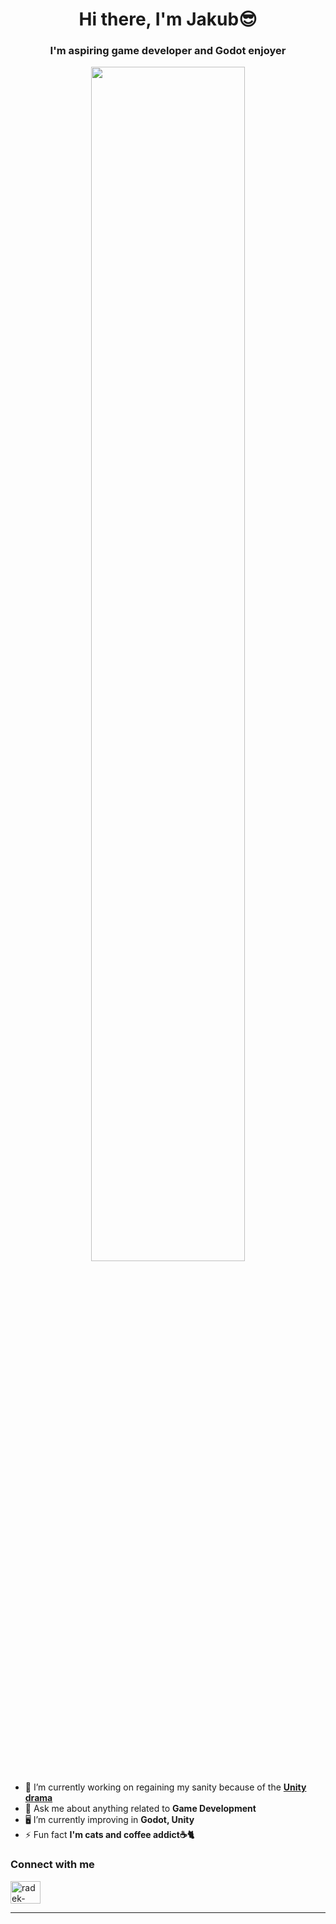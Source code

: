 <h1 align="center">Hi there, I'm Jakub😎</h1>
<h3 align="center">I'm aspiring game developer and Godot enjoyer</h3>

<div align="center">
<img src="https://media.tenor.com/zBdbio-Y0HUAAAAd/monkey-keyboard.gif" height="70%" width="70%">
</div>

- 🧠 I’m currently working on regaining my sanity because of the **[Unity drama](https://twitter.com/unity/status/1701650081403842851)**
- 💬 Ask me about anything related to **Game Development**
- 🖥 I’m currently improving in **Godot, Unity**
- ⚡ Fun fact **I'm cats and coffee addict☕🐈**

### Connect with me
<p>
  <a href="https://www.linkedin.com/in/jakub-kraus2/">
    <img align="center" src="https://raw.githubusercontent.com/rahuldkjain/github-profile-readme-generator/master/src/images/icons/Social/linked-in-alt.svg" alt="radek-pelikán-447a84234" height="36" width="48" />
  </a>
</p>

<hr></hr>

<!--## Recent projects -->
<!-- First project -->
